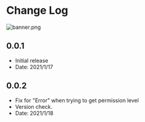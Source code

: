 # Change Log

![banner.png](https://i.loli.net/2021/02/17/3lkRqAjT5hNGorJ.png)

## 0.0.1

- Initial release  
- Date: 2021/1/17

## 0.0.2

- Fix for "Error" when trying to get permission level
- Version check.
- Date: 2021/1/18
